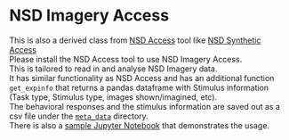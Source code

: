 # NSD Imagery Access

This is also a derived class from [NSD Access](https://github.com/tknapen/nsd_access) tool like [NSD Synthetic Access](https://github.com/Ashsr/NaselarisLab/tree/main/NSD_Synthetic_Access) \
Please install the NSD Access tool to use NSD Imagery Access. \
This is tailored to read in and analyse NSD Imagery data. \
It has similar functionality as NSD Access and has an additional function `get_expinfo` that returns a pandas dataframe with Stimulus information (Task type, Stimulus type, images shown/imagined, etc). \
The behavioral responses and the stimulus information are saved out as a csv file under the [`meta_data`](./meta_data) directory. \
There is also a [sample Jupyter Notebook](./Tryout_local_NSDIAccess.ipynb) that demonstrates the usage.

